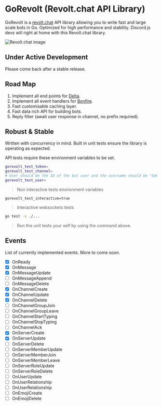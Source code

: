 # GoRevolt (Revolt.chat API Library)

GoRevolt is a [revolt.chat](https://revolt.chat) API library allowing you to write fast and large scale bots in Go. Optimized for high performance and stability. Discord.js devs will right at home with this Revolt.chat library.

![Revolt.chat image](https://github.com/revoltchat/.github/raw/master/screenshots/2022-03.png)

## Under Active Development
Please come back after a stable release.

## Road Map
1. Implement all end points for [Delta](https://developers.revolt.chat/stack/delta/permissions).
2. Implement all event handlers for [Bonfire](https://developers.revolt.chat/stack/bonfire/events).
3. Fast customisable caching layer.
4. Fast data rich API for building bots.
5. Reply filter (await user response in channel, no prefix required).

## Robust & Stable
Written with concurrency in mind. Built in unit tests ensure the library is operating as expected.


API tests require these environment variables to be set.
```sh
gorevolt_test_token=
gorevolt_test_channel=
# User should be the ID of the bot user and the username should be "GoRevolt"
gorevolt_test_user=
```
> Non interactive tests environment variables

```
gorevolt_test_interactive=true
```
> Interactive websockets tests


```sh
go test -v ./...
```
> Run the unit tests your self by using the command above.

## Events
List of currently implemented events. More to come soon.

- [x] OnReady
- [x] OnMessage
- [x] OnMessageUpdate
- [ ] OnMessageAppend
- [ ] OnMessageDelete
- [x] OnChannelCreate
- [x] OnChannelUpdate
- [x] OnChannelDelete
- [ ] OnChannelGroupJoin
- [ ] OnChannelGroupLeave
- [ ] OnChannelStartTyping
- [ ] OnChannelStopTyping
- [ ] OnChannelAck
- [x] OnServerCreate
- [x] OnServerUpdate
- [ ] OnServerDelete
- [ ] OnServerMemberUpdate
- [ ] OnServerMemberJoin
- [ ] OnServerMemberLeave
- [ ] OnServerRoleUpdate
- [ ] OnServerRoleDelete
- [ ] OnUserUpdate
- [ ] OnUserRelationship
- [ ] OnUserRelationship
- [ ] OnEmojiCreate
- [ ] OnEmojiDelete